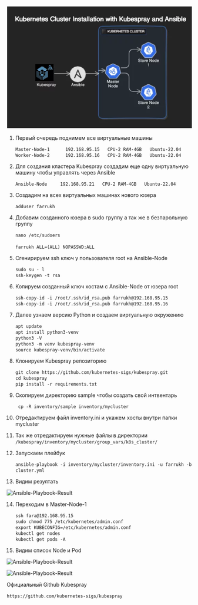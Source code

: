 ![Ansible-Kubespray-Install](images/Kubespray-Ansible-Install.png)

1) Первый очередь поднимем все виртуальные машины
   ```
   Master-Node-1	  192.168.95.15   CPU-2 RAM-4GB   Ubuntu-22.04
   Worker-Node-2	  192.168.95.16   CPU-2 RAM-4GB   Ubuntu-22.04

   ```

2) Для создания кластера Kubespray создадим еще одну виртуальную машину чтобы управлять через Ansible
   ```
   Ansible-Node     192.168.95.21   CPU-2 RAM-4GB   Ubuntu-22.04
   ```
3) Создадим на всех виртуальных машинах нового юзера
   ```
   adduser farrukh
   ```
4) Добавим созданного юзера в sudo группу а так же в безпарольную группу  
    ```
   nano /etc/sudoers

   farrukh ALL=(ALL) NOPASSWD:ALL
   ```
5) Сгенирируем ssh ключ у пользователя root на Ansible-Node
   ```
   sudo su - l
   ssh-keygen -t rsa
   ```
6) Копируем созданный ключ хостам c Ansible-Node от юзера root
   ```
   ssh-copy-id -i /root/.ssh/id_rsa.pub farrukh@192.168.95.15
   ssh-copy-id -i /root/.ssh/id_rsa.pub farrukh@192.168.95.16
   ```
7) Далее узнаем версию Python и создаем виртуальную окружению
    ```
    apt update
    apt install python3-venv
    python3 -V
    python3 -m venv kubespray-venv   
    source kubespray-venv/bin/activate 
   ```
8) Клонируем Kubespray репозиторию
   ```
   git clone https://github.com/kubernetes-sigs/kubespray.git
   cd kubespray
   pip install -r requirements.txt
   ```
9) Скопируем директорию sample чтобы создать свой интвентарь
   ```
    cp -R inventory/sample inventory/mycluster
    ```
10) Отредактируем файл inventory.ini и укажем хосты внутри папки mycluster
11) Так же отредактируем нужные файлы в директории ``` /kubespray/inventory/mycluster/group_vars/k8s_cluster/ ```
12) Запускаем плейбук
    ```
    ansible-playbook -i inventory/mycluster/inventory.ini -u farrukh -b cluster.yml
    ```
13) Видим резултать
    
![Ansible-Playbook-Result](images/Ansible-Playbook.png)

14) Переходим в Master-Node-1
    ```
    ssh fara@192.168.95.15
    sudo chmod 775 /etc/kubernetes/admin.conf
    export KUBECONFIG=/etc/kubernetes/admin.conf
    kubectl get nodes
    kubectl get pods -A
    ```
15) Видим список Node и Pod

  ![Ansible-Playbook-Result](images/get-nodes.png)


  ![Ansible-Playbook-Result](images/get-pods.png)



Официальный Github Kubespray
```
https://github.com/kubernetes-sigs/kubespray
```
